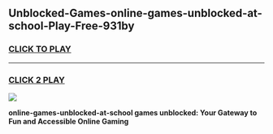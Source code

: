
## Unblocked-Games-online-games-unblocked-at-school-Play-Free-931by
<h3>
<a href="https://premium76.site?title=online-games-unblocked-at-school&ref=18A1">CLICK TO PLAY</a></h3>
<hr>

<h3>
<a href="https://premium76.site?title=online-games-unblocked-at-school&ref=18A1">CLICK 2 PLAY</a>
  
</h3>

<a href="https://premium76.site?title=online-games-unblocked-at-school&ref=18A1"><img src="https://clearcache.store/games.png"></a>


**online-games-unblocked-at-school games unblocked: Your Gateway to Fun and Accessible Online Gaming**
